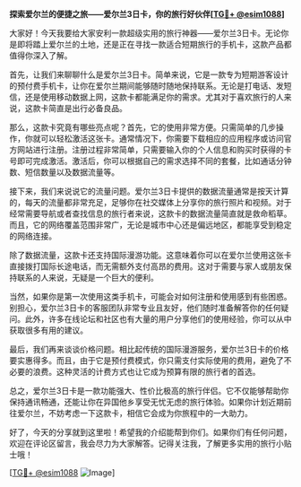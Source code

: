 **探索爱尔兰的便捷之旅——爱尔兰3日卡，你的旅行好伙伴[[TG💪+ @esim1088](https://t.me/s/esim1088)]**

大家好！今天我要给大家安利一款超级实用的旅行神器——爱尔兰3日卡。无论你是即将踏上爱尔兰的土地，还是正在寻找一款适合短期旅行的手机卡，这款产品都值得你深入了解。

首先，让我们来聊聊什么是爱尔兰3日卡。简单来说，它是一款专为短期游客设计的预付费手机卡，让你在爱尔兰期间能够随时随地保持联系。无论是打电话、发短信，还是使用移动数据上网，这款卡都能满足你的需求。尤其对于喜欢旅行的人来说，这款卡简直是出行必备良品。

那么，这款卡究竟有哪些亮点呢？首先，它的使用非常方便。只需简单的几步操作，你就可以轻松激活这张卡。通常情况下，你需要下载相应的应用程序或访问官方网站进行注册。注册过程非常简单，只需要输入你的个人信息和购买时获得的卡号即可完成激活。激活后，你可以根据自己的需求选择不同的套餐，比如通话分钟数、短信数量以及数据流量等。

接下来，我们来说说它的流量问题。爱尔兰3日卡提供的数据流量通常是按天计算的，每天的流量都非常充足，足够你在社交媒体上分享你的旅行照片和视频。对于经常需要导航或者查找信息的旅行者来说，这款卡的数据流量简直就是救命稻草。而且，它的网络覆盖范围非常广，无论是城市中心还是偏远地区，都能享受到稳定的网络连接。

除了数据流量，这款卡还支持国际漫游功能。这意味着你可以在爱尔兰使用这张卡直接拨打国际长途电话，而无需额外支付高昂的费用。这对于需要与家人或朋友保持联系的人来说，无疑是一个巨大的便利。

当然，如果你是第一次使用这类手机卡，可能会对如何注册和使用感到有些困惑。别担心，爱尔兰3日卡的客服团队非常专业且友好，他们随时准备解答你的任何疑问。此外，许多在线论坛和社区也有大量的用户分享他们的使用经验，你可以从中获取很多有用的建议。

最后，我们再来谈谈价格问题。相比起传统的国际漫游服务，爱尔兰3日卡的价格要实惠得多。而且，由于它是预付费模式，你只需支付实际使用的费用，避免了不必要的浪费。这种灵活的计费方式也让它成为预算有限的旅行者的首选。

总之，爱尔兰3日卡是一款功能强大、性价比极高的旅行伴侣。它不仅能够帮助你保持通讯畅通，还能让你在异国他乡享受无忧无虑的旅行体验。如果你计划近期前往爱尔兰，不妨考虑一下这款卡，相信它会成为你旅程中的一大助力。

好了，今天的分享就到这里啦！希望我的介绍能帮到你们。如果你们有任何问题，欢迎在评论区留言，我会尽力为大家解答。记得关注我，了解更多实用的旅行小贴士哦！

[[TG💪+ @esim1088](https://t.me/s/esim1088) ![Image](https://i.postimg.cc/4NQfJmqS/Snipaste-2025-05-13-00-14-12.png)]